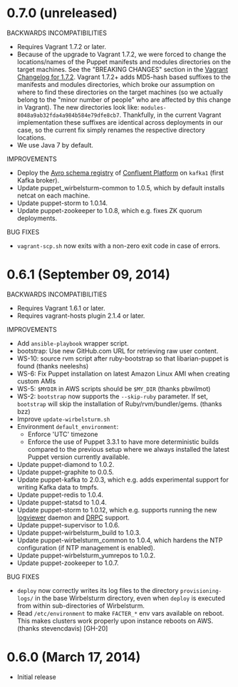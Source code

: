 # 0.7.0 (unreleased)

BACKWARDS INCOMPATIBILITIES

* Requires Vagrant 1.7.2 or later.
* Because of the upgrade to Vagrant 1.7.2, we were forced to change the locations/names of the Puppet manifests and
  modules directories on the target machines.  See the "BREAKING CHANGES" section in the
  [Vagrant Changelog for 1.7.2](https://github.com/mitchellh/vagrant/blob/master/CHANGELOG.md#172-january-6-2015).
  Vagrant 1.7.2+ adds MD5-hash based suffixes to the manifests and modules directories, which broke our assumption
  on where to find these directories on the target machines (so we actually belong to the "minor number of people" who
  are affected by this change in Vagrant).  The new directories look like:
  `modules-8048a9ab32fda4a984b584e79dfe8cb7`.  Thankfully, in the current Vagrant implementation these suffixes are
  identical across deployments in our case, so the current fix simply renames the respective directory locations.
* We use Java 7 by default.


IMPROVEMENTS

* Deploy the [Avro schema registry](http://confluent.io/docs/current/schema-registry/docs/intro.html) of
  [Confluent Platform](http://confluent.io/) on `kafka1` (first Kafka broker).
* Update puppet_wirbelsturm-common to 1.0.5, which by default installs netcat on each machine.
* Update puppet-storm to 1.0.14.
* Update puppet-zookeeper to 1.0.8, which e.g. fixes ZK quorum deployments.

BUG FIXES

* `vagrant-scp.sh` now exits with a non-zero exit code in case of errors.


# 0.6.1 (September 09, 2014)

BACKWARDS INCOMPATIBILITIES

* Requires Vagrant 1.6.1 or later.
* Requires vagrant-hosts plugin 2.1.4 or later.

IMPROVEMENTS

* Add `ansible-playbook` wrapper script.
* bootstrap: Use new GitHub.com URL for retrieving raw user content.
* WS-10: source rvm script after ruby-bootstrap so that libarian-puppet is found (thanks neeleshs)
* WS-6: Fix Puppet installation on latest Amazon Linux AMI when creating custom AMIs
* WS-5: `$MYDIR` in AWS scripts should be `$MY_DIR` (thanks pbwilmot)
* WS-2: `bootstrap` now supports the `--skip-ruby` parameter.  If set, `bootstrap` will skip the installation
  of Ruby/rvm/bundler/gems. (thanks bzz)
* Improve `update-wirbelsturm.sh`
* Environment `default_environment`:
    * Enforce 'UTC' timezone
    * Enforce the use of Puppet 3.3.1 to have more deterministic builds compared to the previous setup where we always
      installed the latest Puppet version currently available.
* Update puppet-diamond to 1.0.2.
* Update puppet-graphite to 0.0.5.
* Update puppet-kafka to 2.0.3, which e.g. adds experimental support for writing Kafka data to tmpfs.
* Update puppet-redis to 1.0.4.
* Update puppet-statsd to 1.0.4.
* Update puppet-storm to 1.0.12, which e.g. supports running the new
  [logviewer](http://storm.incubator.apache.org/2013/12/08/storm090-released.html) daemon and
  [DRPC](https://storm.incubator.apache.org/documentation/Distributed-RPC.html) support.
* Update puppet-supervisor to 1.0.6.
* Update puppet-wirbelsturm_build to 1.0.3.
* Update puppet-wirbelsturm_common to 1.0.4, which hardens the NTP configuration (if NTP management is enabled).
* Update puppet-wirbelsturm_yumrepos to 1.0.2.
* Update puppet-zookeeper to 1.0.7.

BUG FIXES

* `deploy` now correctly writes its log files to the directory `provisioning-logs/` in the base Wirbelsturm directory,
  even when `deploy` is executed from within sub-directories of Wirbelsturm.
* Read `/etc/environment` to make `FACTER_*` env vars available on reboot.  This makes clusters work properly upon
  instance reboots on AWS. (thanks stevencdavis) [GH-20]


# 0.6.0 (March 17, 2014)

* Initial release
